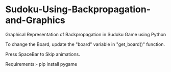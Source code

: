 # Sudoku-Using-Backpropagation-and-Graphics
Graphical Representation of Backpropagation in Sudoku Game using Python

To change the Board, update the "board" variable in "get_board()" function.

Press SpaceBar to Skip animations.

Requirements:-
  pip install pygame
